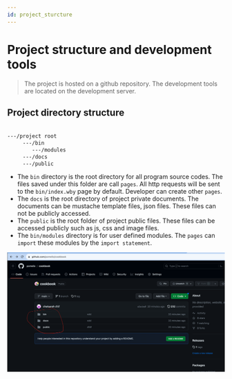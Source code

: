 ```yaml
---
id: project_sturcture
---
```

# Project structure and development tools
> The project is hosted on a github repository. The development tools are located on the development server.

## Project directory structure
```

---/project root
     ---/bin
        ---/modules
     ---/docs
     ---/public
```


- The `bin` directory is the root directory for all program source codes. The files saved under this folder are call `pages`. All http requests will be sent to the `bin/index.wby` page by default. Developer can create other `pages`.
- The `docs` is the root directory of project private documents. The documents can be mustache template files, json files. These files can not be publicly accessed.
- The `public` is the root folder of project public files. These files can be accessed publicly such as js, css and image files.
- The `bin/modules` directory is for user defined modules. The `pages` can `import` these modules by the `import statement`.


![project file system structure](/public/images/project_file_structure.png)
